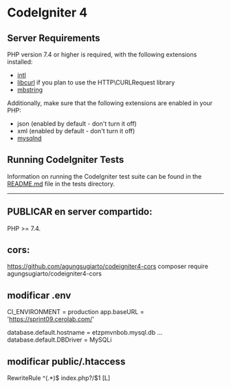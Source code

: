 # CodeIgniter 4

## Server Requirements

PHP version 7.4 or higher is required, with the following extensions installed:


- [intl](http://php.net/manual/en/intl.requirements.php)
- [libcurl](http://php.net/manual/en/curl.requirements.php) if you plan to use the HTTP\CURLRequest library
- [mbstring](http://php.net/manual/en/mbstring.installation.php)

Additionally, make sure that the following extensions are enabled in your PHP:

- json (enabled by default - don't turn it off)
- xml (enabled by default - don't turn it off)
- [mysqlnd](http://php.net/manual/en/mysqlnd.install.php)

## Running CodeIgniter Tests

Information on running the CodeIgniter test suite can be found in the [README.md](tests/README.md) file in the tests directory.

----------------------------------------------------------------------
## PUBLICAR en server compartido:
PHP >= 7.4.

## cors:
https://github.com/agungsugiarto/codeigniter4-cors
composer require agungsugiarto/codeigniter4-cors

## modificar .env
CI_ENVIRONMENT = production
app.baseURL = 'https://sprint09.cerolab.com/'

database.default.hostname = etzpmvnbob.mysql.db
 ...
database.default.DBDriver = MySQLi

## modificar public/.htaccess 
RewriteRule ^(.*)$ index.php?/$1 [L]
